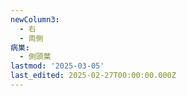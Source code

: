 ```yaml
---
newColumn3:
  - 右
  - 両側
病巣:
  - 側頭葉
lastmod: '2025-03-05'
last_edited: 2025-02-27T00:00:00.000Z
---
```



